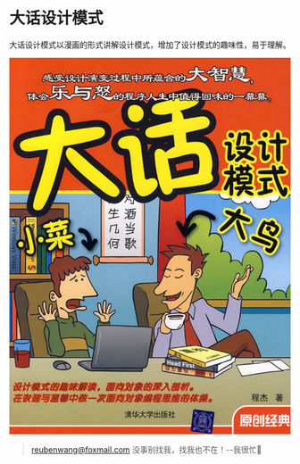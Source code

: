 # 大话设计模式
大话设计模式以漫画的形式讲解设计模式，增加了设计模式的趣味性，易于理解。

<div align="center">  

<img src="https://github.com/luobotiantang/DesignPatterns/blob/master/img/DaHuaDesign.jpg"/> 

</div>


> reubenwang@foxmail.com
> 没事别找我，找我也不在！--我很忙🦆